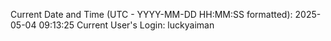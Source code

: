 Current Date and Time (UTC - YYYY-MM-DD HH:MM:SS formatted): 2025-05-04 09:13:25
Current User's Login: luckyaiman
